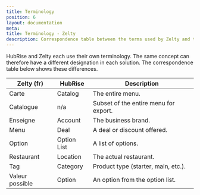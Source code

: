 ```yaml
---
title: Terminology
position: 6
layout: documentation
meta:
title: Terminology - Zelty
description: Correspondence table between the terms used by Zelty and those used by HubRise.
---
```


HubRise and Zelty each use their own terminology. The same concept can therefore have a different designation in each solution. The correspondence table below shows these differences.

| Zelty (fr)      | HubRise     | Description                           |
| --------------- | ----------- | ------------------------------------- |
| Carte           | Catalog     | The entire menu.                      |
| Catalogue       | n/a         | Subset of the entire menu for export. |
| Enseigne        | Account     | The business brand.                   |
| Menu            | Deal        | A deal or discount offered.           |
| Option          | Option List | A list of options.                    |
| Restaurant      | Location    | The actual restaurant.                |
| Tag             | Category    | Product type (starter, main, etc.).   |
| Valeur possible | Option      | An option from the option list.       |

